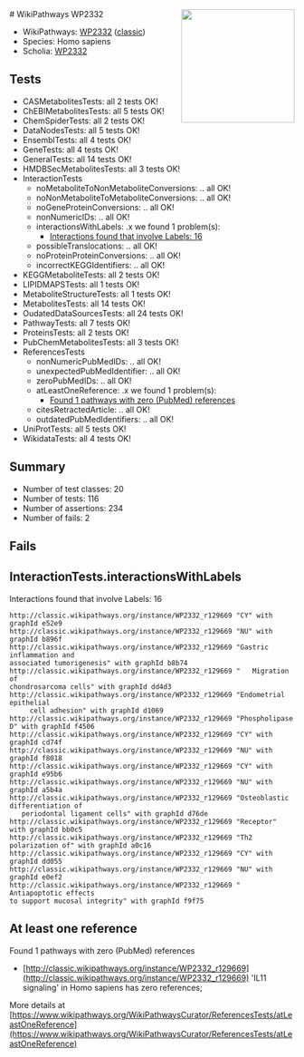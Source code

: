 <img style="float: right; width: 200px" src="https://upload.wikimedia.org/wikipedia/commons/thumb/8/83/Wplogo_with_text_500.png/640px-Wplogo_with_text_500.png" />
# WikiPathways WP2332

* WikiPathways: [WP2332](https://wikipathways.org/pathways/WP2332) ([classic](https://classic.wikipathways.org/instance/WP2332))
* Species: Homo sapiens
* Scholia: [WP2332](https://scholia.toolforge.org/wikipathways/WP2332)
## Tests
* CASMetabolitesTests: all 2 tests OK!
* ChEBIMetabolitesTests: all 5 tests OK!
* ChemSpiderTests: all 2 tests OK!
* DataNodesTests: all 5 tests OK!
* EnsemblTests: all 4 tests OK!
* GeneTests: all 4 tests OK!
* GeneralTests: all 14 tests OK!
* HMDBSecMetabolitesTests: all 3 tests OK!
* InteractionTests
    * noMetaboliteToNonMetaboliteConversions: .. all OK!
    * noNonMetaboliteToMetaboliteConversions: .. all OK!
    * noGeneProteinConversions: .. all OK!
    * nonNumericIDs: .. all OK!
    * interactionsWithLabels: .x we found 1 problem(s):
        * [Interactions found that involve Labels: 16](#fe97a8be)
    * possibleTranslocations: .. all OK!
    * noProteinProteinConversions: .. all OK!
    * incorrectKEGGIdentifiers: .. all OK!
* KEGGMetaboliteTests: all 2 tests OK!
* LIPIDMAPSTests: all 1 tests OK!
* MetaboliteStructureTests: all 1 tests OK!
* MetabolitesTests: all 14 tests OK!
* OudatedDataSourcesTests: all 24 tests OK!
* PathwayTests: all 7 tests OK!
* ProteinsTests: all 2 tests OK!
* PubChemMetabolitesTests: all 3 tests OK!
* ReferencesTests
    * nonNumericPubMedIDs: .. all OK!
    * unexpectedPubMedIdentifier: .. all OK!
    * zeroPubMedIDs: .. all OK!
    * atLeastOneReference: .x we found 1 problem(s):
        * [Found 1 pathways with zero (PubMed) references](#d0a459f0)
    * citesRetractedArticle: .. all OK!
    * outdatedPubMedIdentifiers: .. all OK!
* UniProtTests: all 5 tests OK!
* WikidataTests: all 4 tests OK!


## Summary

* Number of test classes: 20
* Number of tests: 116
* Number of assertions: 234
* Number of fails: 2

## Fails

<a name="fe97a8be" />

## InteractionTests.interactionsWithLabels

Interactions found that involve Labels: 16
```
http://classic.wikipathways.org/instance/WP2332_r129669 "CY" with graphId e52e9
http://classic.wikipathways.org/instance/WP2332_r129669 "NU" with graphId b896f
http://classic.wikipathways.org/instance/WP2332_r129669 "Gastric inflammation and 
associated tumorigenesis" with graphId b8b74
http://classic.wikipathways.org/instance/WP2332_r129669 "   Migration of 
chondrosarcoma cells" with graphId dd4d3
http://classic.wikipathways.org/instance/WP2332_r129669 "Endometrial epithelial 
     cell adhesion" with graphId d1069
http://classic.wikipathways.org/instance/WP2332_r129669 "Phospholipase D" with graphId f4506
http://classic.wikipathways.org/instance/WP2332_r129669 "CY" with graphId cd74f
http://classic.wikipathways.org/instance/WP2332_r129669 "NU" with graphId f8018
http://classic.wikipathways.org/instance/WP2332_r129669 "CY" with graphId e95b6
http://classic.wikipathways.org/instance/WP2332_r129669 "NU" with graphId a5b4a
http://classic.wikipathways.org/instance/WP2332_r129669 "Osteoblastic differentiation of 
   periodontal ligament cells" with graphId d76de
http://classic.wikipathways.org/instance/WP2332_r129669 "Receptor" with graphId bb0c5
http://classic.wikipathways.org/instance/WP2332_r129669 "Th2 polarization of" with graphId a0c16
http://classic.wikipathways.org/instance/WP2332_r129669 "CY" with graphId dd055
http://classic.wikipathways.org/instance/WP2332_r129669 "NU" with graphId e0ef2
http://classic.wikipathways.org/instance/WP2332_r129669 "  Antiapoptotic effects 
to support mucosal integrity" with graphId f9f75
```

<a name="d0a459f0" />

## At least one reference

Found 1 pathways with zero (PubMed) references

* [http://classic.wikipathways.org/instance/WP2332_r129669](http://classic.wikipathways.org/instance/WP2332_r129669) 'IL11 signaling' in Homo sapiens has zero references; 


More details at [https://www.wikipathways.org/WikiPathwaysCurator/ReferencesTests/atLeastOneReference](https://www.wikipathways.org/WikiPathwaysCurator/ReferencesTests/atLeastOneReference)

